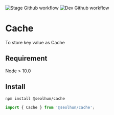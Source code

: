 ![Stage Github workflow](https://github.com/Seolhun/cache/actions/workflows/stage-build-test.yml/badge.svg)
![Dev Github workflow](https://github.com/Seolhun/cache/actions/workflows/dev-build-test.yml/badge.svg)

# Cache

To store key value as Cache

## Requirement

Node > 10.0

## Install

```bash
npm install @seolhun/cache
```

```ts
import { Cache } from '@seolhun/cache';
```
